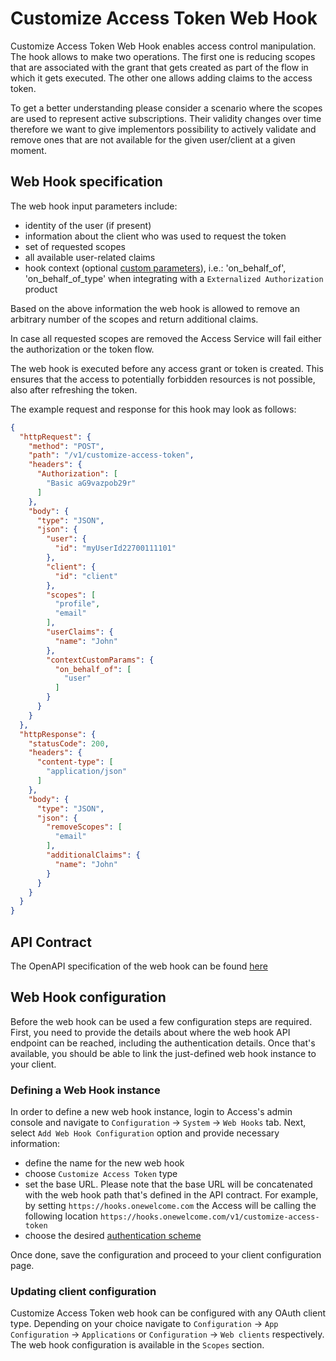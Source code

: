 # Customize Access Token Web Hook

Customize Access Token Web Hook enables access control manipulation. The hook allows to make two operations. The first one is reducing scopes that are associated with
the grant that gets created as part of the flow in which it gets executed. The other one allows adding claims to the access token. 

To get a better understanding please consider a scenario where the scopes are used to represent active subscriptions. Their validity changes
over time therefore we want to give implementors possibility to actively validate and remove ones that are not available for the given
user/client at a given moment.

## Web Hook specification

The web hook input parameters include:

- identity of the user (if present)
- information about the client who was used to request the token
- set of requested scopes
- all available user-related claims
- hook context (optional [custom parameters](../../../../api-reference/description-oauth-endpoint.md)), i.e.: 'on_behalf_of', 'on_behalf_of_type' when integrating with a `Externalized Authorization` product  

Based on the above information the web hook is allowed to remove an arbitrary number of the scopes and return additional claims.

In case all requested scopes are removed the Access Service will fail either the authorization or the token flow.

The web hook is executed before any access grant or token is created. This ensures that the access to potentially
forbidden resources is not possible, also after refreshing the token.

The example request and response for this hook may look as follows:

```json
{
  "httpRequest": {
    "method": "POST",
    "path": "/v1/customize-access-token",
    "headers": {
      "Authorization": [
        "Basic aG9vazpob29r"
      ]
    },
    "body": {
      "type": "JSON",
      "json": {
        "user": {
          "id": "myUserId22700111101"
        },
        "client": {
          "id": "client"
        },
        "scopes": [
          "profile",
          "email"
        ],
        "userClaims": {
          "name": "John"
        },
        "contextCustomParams": {
          "on_behalf_of": [
            "user"
          ]
        }
      }
    }
  },
  "httpResponse": {
    "statusCode": 200,
    "headers": {
      "content-type": [
        "application/json"
      ]
    },
    "body": {
      "type": "JSON",
      "json": {
        "removeScopes": [
          "email"
        ],
        "additionalClaims": {
          "name": "John"
        }
      }
    }
  }
}
```

## API Contract

The OpenAPI specification of the web hook can be found [here](./customize-access-token-hook.yaml)

## Web Hook configuration

Before the web hook can be used a few configuration steps are required. First, you need to provide the details about where the web hook API endpoint
can be reached, including the authentication details. Once that's available, you should be able to link the just-defined web hook instance
to your client.

### Defining a Web Hook instance

In order to define a new web hook instance, login to Access's admin console and navigate to `Configuration` -> `System` -> `Web Hooks` tab.
Next, select `Add Web Hook Configuration` option and provide necessary information:

- define the name for the new web hook
- choose `Customize Access Token` type
- set the base URL. Please note that the base URL will be concatenated with the web hook path that's defined in the API contract. For
example, by setting `https://hooks.onewelcome.com` the Access will be calling the following location
`https://hooks.onewelcome.com/v1/customize-access-token`
- choose the desired [authentication scheme](../../../../api-reference/config-api/webhooks-configuration-api.md#authentication-methods)

Once done, save the configuration and proceed to your client configuration page.

### Updating client configuration

Customize Access Token web hook can be configured with any OAuth client type. Depending on your choice navigate to `Configuration` ->
`App Configuration` -> `Applications` or `Configuration` -> `Web clients` respectively. The web hook configuration is available in the
`Scopes` section.

